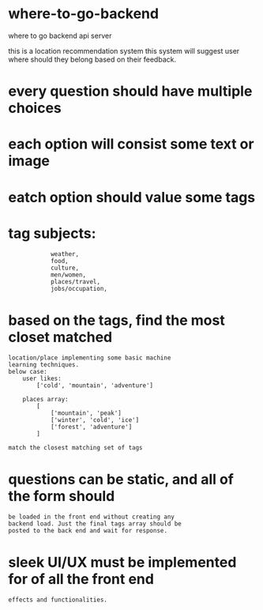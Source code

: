 # where-to-go-backend
where to go backend api server


this is a location recommendation system
this system will suggest user where should
they belong based on their feedback.

# every question should have multiple choices
# each option will consist some text or image
# eatch option should value some tags
# tag subjects: 
                weather,
				food,
				culture,
				men/women,
				places/travel,
				jobs/occupation,

# based on the tags, find the most closet matched
	location/place implementing some basic machine
	learning techniques.
	below case:
		user likes:
			['cold', 'mountain', 'adventure']

		places array:
			[
				['mountain', 'peak']
				['winter', 'cold', 'ice']
				['forest', 'adventure']
			]
		
	match the closest matching set of tags

# questions can be static, and all of the form should
	be loaded in the front end without creating any
	backend load. Just the final tags array should be
	posted to the back end and wait for response.

# sleek UI/UX must be implemented for of all the front end
	effects and functionalities.

